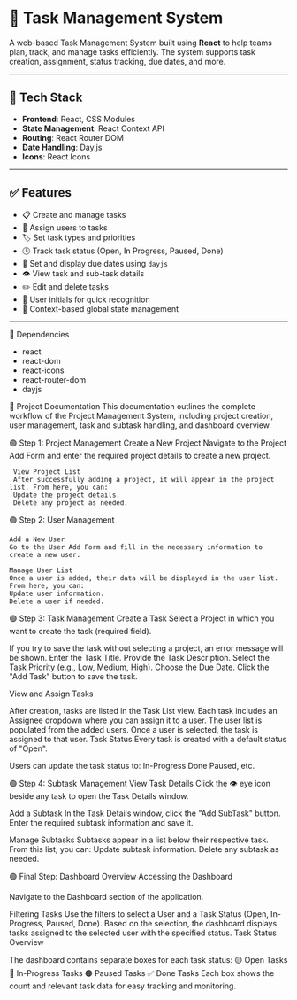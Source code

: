 # 🚀 Task Management System

A web-based Task Management System built using **React** to help teams plan, track, and manage tasks efficiently. The system supports task creation, assignment, status tracking, due dates, and more.

---

## 🔧 Tech Stack

- **Frontend**: React, CSS Modules
- **State Management**: React Context API
- **Routing**: React Router DOM
- **Date Handling**: Day.js
- **Icons**: React Icons

---

## ✅ Features

- 📋 Create and manage tasks
- 👤 Assign users to tasks
- 🏷️ Set task types and priorities
- 🕒 Track task status (Open, In Progress, Paused, Done)
- 📅 Set and display due dates using `dayjs`
- 👁️ View task and sub-task details
- ✏️ Edit and delete tasks
- 🎯 User initials for quick recognition
- 📂 Context-based global state management

---

📌 Dependencies
  -   react
  -   react-dom
  -   react-icons
  -   react-router-dom
  -   dayjs

📘 Project Documentation
This documentation outlines the complete workflow of the Project Management System, including project creation, user management, task and subtask handling, and dashboard overview.

🟢 Step 1: Project Management
     Create a New Project
     Navigate to the Project Add Form and enter the required project details to create a new project.

     View Project List
     After successfully adding a project, it will appear in the project list. From here, you can:
     Update the project details.
     Delete any project as needed.

🟢 Step 2: User Management

    Add a New User
    Go to the User Add Form and fill in the necessary information to create a new user.

    Manage User List
    Once a user is added, their data will be displayed in the user list. From here, you can:
    Update user information.
    Delete a user if needed.

🟢 Step 3: Task Management
   Create a Task
   Select a Project in which you want to create the task (required field).

If you try to save the task without selecting a project, an error message will be shown.
Enter the Task Title.
Provide the Task Description.
Select the Task Priority (e.g., Low, Medium, High).
Choose the Due Date.
Click the "Add Task" button to save the task.

View and Assign Tasks

After creation, tasks are listed in the Task List view.
Each task includes an Assignee dropdown where you can assign it to a user.
The user list is populated from the added users.
Once a user is selected, the task is assigned to that user.
Task Status
Every task is created with a default status of "Open".

Users can update the task status to:
In-Progress
Done
Paused, etc.

🟢 Step 4: Subtask Management
View Task Details
Click the 👁️ eye icon beside any task to open the Task Details window.

Add a Subtask
In the Task Details window, click the "Add SubTask" button.
Enter the required subtask information and save it.

Manage Subtasks
Subtasks appear in a list below their respective task.
From this list, you can:
Update subtask information.
Delete any subtask as needed.

🟢 Final Step: Dashboard Overview
Accessing the Dashboard

Navigate to the Dashboard section of the application.

Filtering Tasks
Use the filters to select a User and a Task Status (Open, In-Progress, Paused, Done).
Based on the selection, the dashboard displays tasks assigned to the selected user with the specified status.
Task Status Overview

The dashboard contains separate boxes for each task status:
🟡 Open Tasks
🔵 In-Progress Tasks
🟠 Paused Tasks
✅ Done Tasks
Each box shows the count and relevant task data for easy tracking and monitoring.
   



